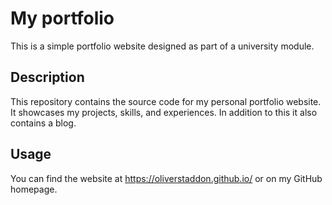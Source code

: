 # My portfolio
This is a simple portfolio website designed as part of a university module.

## Description
This repository contains the source code for my personal portfolio website. It showcases my projects, skills, and experiences. In addition to this it also contains a blog.

## Usage
You can find the website at https://oliverstaddon.github.io/ or on my GitHub homepage.